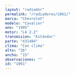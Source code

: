 ```yaml
---
layout: "radiador"
permalink: "/radiadores/1061/"
marca: "Chevrolet"
modelo: "Cavalier"
ano: "1995"
motor: "L4 2.2"
transmision: "Estándar"
parte: "431404"
clima: "Con clima"
alto: "26"
ancho: "15"
observaciones: ""
id: "1061"
---
```


